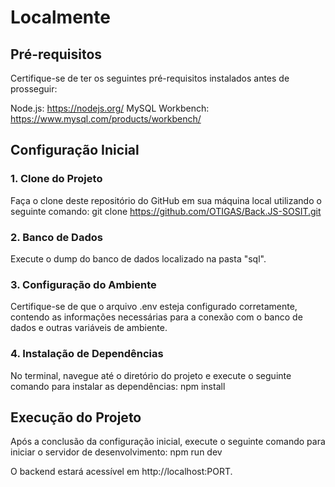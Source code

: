 # Localmente

## Pré-requisitos
Certifique-se de ter os seguintes pré-requisitos instalados antes de prosseguir:

Node.js: https://nodejs.org/
MySQL Workbench: https://www.mysql.com/products/workbench/

## Configuração Inicial

### 1. Clone do Projeto
Faça o clone deste repositório do GitHub em sua máquina local utilizando o seguinte comando:
git clone https://github.com/OTIGAS/Back.JS-SOSIT.git

### 2. Banco de Dados
Execute o dump do banco de dados localizado na pasta "sql".

### 3. Configuração do Ambiente
Certifique-se de que o arquivo .env esteja configurado corretamente, contendo as informações necessárias para a conexão com o banco de dados e outras variáveis de ambiente.

### 4. Instalação de Dependências
No terminal, navegue até o diretório do projeto e execute o seguinte comando para instalar as dependências:
npm install

## Execução do Projeto
Após a conclusão da configuração inicial, execute o seguinte comando para iniciar o servidor de desenvolvimento:
npm run dev

O backend estará acessível em http://localhost:PORT.